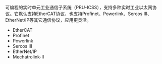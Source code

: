   可编程的实时单元工业通信子系统（PRU-ICSS），支持多种实时工业以太网协议。它默认支持EtherCAT协议，也支持Profinet、Powerlink、Sercos III、EtherNet/IP等其它通信协议，应用更灵活。

* EtherCAT
* Profinet
* Powerlink
* Sercos III
* EtherNet/IP
* Mechatrolink-II
